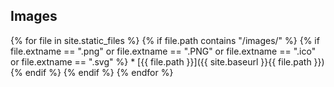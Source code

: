 
<H2>Images</H2>

<span id="imagelist">
{% for file in site.static_files %}
  {% if file.path contains "/images/" %}
    {% if file.extname == ".png" or file.extname == ".PNG" or file.extname == ".ico" or file.extname == ".svg" %}
* [{{ file.path }}]({{ site.baseurl }}{{ file.path }})
    {% endif %}
  {% endif %}
{% endfor %}
</span>

<style>
#imagelist p {
  margin: 0 0 0px;
}
</style>
